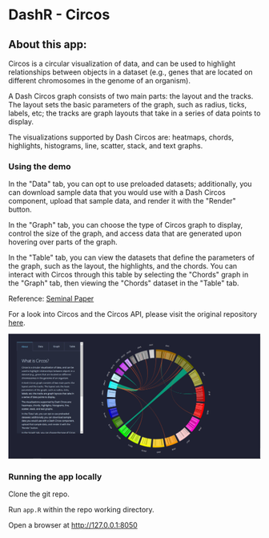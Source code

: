 # DashR - Circos

## About this app:

Circos is a circular visualization of data, and can be used to highlight relationships between objects in a dataset (e.g., genes that are located on different chromosomes in the genome of an organism).

A Dash Circos graph consists of two main parts: the layout and the tracks. The layout sets the basic parameters of the graph, such as radius, ticks, labels, etc; the tracks are graph layouts that take in a series of data points to display.

The visualizations supported by Dash Circos are: heatmaps, chords, highlights, histograms, line, scatter, stack, and text graphs.

### Using the demo

In the "Data" tab, you can opt to use preloaded datasets; additionally, you can download sample data that you would use with a Dash Circos component, upload that sample data, and render it with the "Render" button.

In the "Graph" tab, you can choose the type of Circos graph to display, control the size of the graph, and access data that are generated upon hovering over parts of the graph.

In the "Table" tab, you can view the datasets that define the parameters of the graph, such as the layout, the highlights, and the chords. You can interact with Circos through this table by selecting the "Chords" graph in the "Graph" tab, then viewing the "Chords" dataset in the "Table" tab.


Reference: [Seminal Paper](http://www.doi.org/10.1101/gr.092759.109)


For a look into Circos and the Circos API, please visit the original repository [here](https://github.com/nicgirault/circosJS).



![screenshot](assets/dashr-circos-screenshot.png)

### Running the app locally

Clone the git repo.

Run `app.R` within the repo working directory.

Open a browser at http://127.0.0.1:8050
